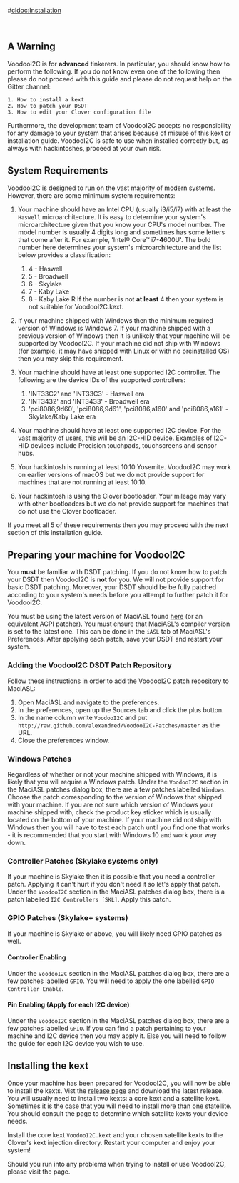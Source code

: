 #<cldoc:Installation>

&#8291;

## A Warning

VoodooI2C is for **advanced** tinkerers. In particular, you should know how to perform the following. If you do not know even one of the following then please do not proceed with this guide and please do not request help on the Gitter channel:

	1. How to install a kext
	2. How to patch your DSDT
	3. How to edit your Clover configuration file

Furthermore, the development team of VoodooI2C accepts no responsibility for any damage to your system that arises because of misuse of this kext or installation guide. VoodooI2C is safe to use when installed correctly but, as always with hackintoshes, proceed at your own risk.

## System Requirements

VoodooI2C is designed to run on the vast majority of modern systems. However, there are some minimum system requirements:

1. Your machine should have an Intel CPU (usually i3/i5/i7) with at least the `Haswell` microarchitecture. It is easy to determine your system's microarchitecture given that you know your CPU's model number. The model number is usually 4 digits long and sometimes has some letters that come after it. For example, 'Intel® Core™ i7-**4**600U'. The bold number here determines your system's microarchitecture and the list below provides a classification:
	1. 4 - Haswell
	2. 5 - Broadwell
	3. 6 - Skylake
	4. 7 - Kaby Lake
	5. 8 - Kaby Lake R
If the number is not **at least** 4 then your system is not suitable for VoodooI2C.kext.

2. If your machine shipped with Windows then the minimum required version of Windows is Windows 7. If your machine shipped with a previous version of Windows then it is unlikely that your machine will be supported by VoodooI2C. If your machine did not ship with Windows (for example, it may have shipped with Linux or with no preinstalled OS) then you may skip this requirement.

3. Your machine should have at least one supported I2C controller. The following are the device IDs of the supported controllers:

	1. 'INT33C2' and 'INT33C3' - Haswell era
	2. 'INT3432' and 'INT3433' - Broadwell era
	3. 'pci8086,9d60', 'pci8086,9d61', 'pci8086,a160' and 'pci8086,a161' - Skylake/Kaby Lake era

4. Your machine should have at least one supported I2C device. For the vast majority of users, this will be an I2C-HID device. Examples of I2C-HID devices include Precision touchpads, touchscreens and sensor hubs.

5. Your hackintosh is running at least 10.10 Yosemite. VoodooI2C may work on earlier versions of macOS but we do not provide support for machines that are not running at least 10.10.

6. Your hackintosh is using the Clover bootloader. Your mileage may vary with other bootloaders but we do not provide support for machines that do not use the Clover bootloader.

If you meet all 5 of these requirements then you may proceed with the next section of this installation guide.

## Preparing your machine for VoodooI2C

You **must** be familiar with DSDT patching. If you do not know how to patch your DSDT then VoodooI2C is **not** for you. We will not provide support for basic DSDT patching. Moreover, your DSDT should be be fully patched according to your system's needs before you attempt to further patch it for VoodooI2C.

You must be using the latest version of MaciASL found [here](https://bitbucket.org/RehabMan/os-x-maciasl-patchmatic/downloads/) (or an equivalent ACPI patcher). You must ensure that MaciASL's compiler version is set to the latest one. This can be done in the `iASL` tab of MaciASL's Preferences. After applying each patch, save your DSDT and restart your system.

### Adding the VoodooI2C DSDT Patch Repository

Follow these instructions in order to add the VoodooI2C patch repository to MaciASL:

1. Open MaciASL and navigate to the preferences.
2. In the preferences, open up the Sources tab and click the plus button.
3. In the name column write `VoodooI2C` and put `http://raw.github.com/alexandred/VoodooI2C-Patches/master` as the URL.
4. Close the preferences window.

### Windows Patches

Regardless of whether or not your machine shipped with Windows, it is likely that you will require a Windows patch. Under the `VoodooI2C` section in the MaciASL patches dialog box, there are a few patches labelled `Windows`. Choose the patch corresponding to the version of Windows that shipped with your machine. If you are not sure which version of Windows your machine shipped with, check the product key sticker which is usually located on the bottom of your machine. If your machine did not ship with Windows then you will have to test each patch until you find one that works - it is recommended that you start with Windows 10 and work your way down.

### Controller Patches (Skylake systems only)

If your machine is Skylake then it is possible that you need a controller patch. Applying it can't hurt if you don't need it so let's apply that patch. Under the `VoodooI2C` section in the MaciASL patches dialog box, there is a patch labelled `I2C Controllers [SKL]`. Apply this patch.

### GPIO Patches (Skylake+ systems)

If your machine is Skylake or above, you will likely need GPIO patches as well.

#### Controller Enabling

Under the `VoodooI2C` section in the MaciASL patches dialog box, there are a few patches labelled `GPIO`. You will need to apply the one labelled `GPIO Controller Enable`.

#### Pin Enabling (Apply for each I2C device)

Under the `VoodooI2C` section in the MaciASL patches dialog box, there are a few patches labelled `GPIO`. If you can find a patch pertaining to your machine and I2C device then you may apply it. Else you will need to follow the <GPIO Pinning> guide for each I2C device you wish to use.

## Installing the kext

Once your machine has been prepared for VoodooI2C, you will now be able to install the kexts. Vist the [release page](https://github.com/alexandred/VoodooI2C/releases) and download the latest release. You will usually need to install two kexts: a core kext and a satellite kext. Sometimes it is the case that you will need to install more than one statellite. You should consult the <Satellite Kexts> page to determine which satellite kexts your device needs.

Install the core kext `VoodooI2C.kext` and your chosen satellite kexts to the Clover's kext injection directory. Restart your computer and enjoy your system!

Should you run into any problems when trying to install or use VoodooI2C, please visit the <Troubleshooting> page.
